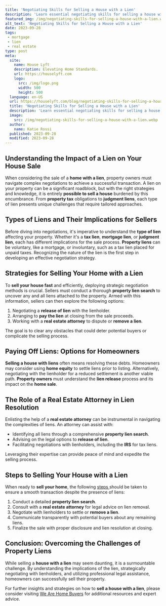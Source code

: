 ```yaml
---
title: 'Negotiating Skills for Selling a House with a Lien'
description: 'Learn essential negotiating skills for selling a house with a lien. Discover effective strategies to overcome obstacles and maximize your profits. Curious?'
featured_img: /img/negotiating-skills-for-selling-a-house-with-a-lien.webp
alt_text: 'Negotiating Skills for Selling a House with a Lien'
date: 2023-09-28
tags:
 - mortgage
 - lien
 - real estate
type: post
meta:
  site:
    name: House Lyft
    description: Elevating Home Standards.
    url: https://houselyft.com
    logo:
      src: /img/logo.png
      width: 500
      height: 500
  language: en-US
  url: https://houselyft.com/blog/negotiating-skills-for-selling-a-house-with-a-lien
  title: 'Negotiating Skills for Selling a House with a Lien'
  description: 'Learn essential negotiating skills for selling a house with a lien. Discover effective strategies to overcome obstacles and maximize your profits. Curious?'
  image:
    src: /img/negotiating-skills-for-selling-a-house-with-a-lien.webp
  author:
    name: Katie Rossi
  published: 2023-09-28
  modified: 2023-09-28
---
```



## Understanding the Impact of a Lien on Your House Sale

When considering the sale of a **home with a lien**, property owners must navigate complex negotiations to achieve a successful transaction. A lien on your property can be a significant roadblock, but with the right strategies and knowledge, it is entirely **possible to sell a house** burdened by this encumbrance. From **property tax** obligations to **judgment liens**, each type of lien presents unique challenges that require tailored approaches.

## Types of Liens and Their Implications for Sellers

Before diving into negotiations, it's imperative to understand the **type of lien** affecting your property. Whether it's a **tax lien**, **mortgage lien**, or **judgment lien**, each has different implications for the sale process. **Property liens** can be voluntary, like a mortgage, or involuntary, such as a tax lien placed for unpaid taxes. Recognizing the nature of the lien is the first step in developing an effective negotiation strategy.

## Strategies for Selling Your Home with a Lien

To **sell your house fast** and efficiently, deploying strategic negotiation methods is crucial. Sellers must conduct a thorough **property lien search** to uncover any and all liens attached to the property. Armed with this information, sellers can then explore the following options:

1. Negotiating a **release of lien** with the lienholder.
2. Arranging to **pay the lien** at closing from the sale proceeds.
3. Working with a **real estate attorney** to dispute or **remove a lien**.

The goal is to clear any obstacles that could deter potential buyers or complicate the selling process.

## Paying Off Liens: Options for Homeowners

**Selling a house with liens** often means resolving these debts. Homeowners may consider using **home equity** to settle liens prior to listing. Alternatively, negotiating with the lienholder for a reduced settlement is another viable path. **Property owners** must understand the **lien release** process and its impact on the **home sale**.

## The Role of a Real Estate Attorney in Lien Resolution

Enlisting the help of a **real estate attorney** can be instrumental in navigating the complexities of liens. An attorney can assist with:
  - Identifying all liens through a comprehensive **property lien search**.
  - Advising on the legal options to **release of lien**.
  - Facilitating negotiations with lienholders, including the **IRS** for tax liens.

Leveraging their expertise can provide peace of mind and expedite the selling process.

## Steps to Selling Your House with a Lien

When ready to **sell your home**, the following [steps  ](https://houselyft.com/blog/innovative-solutions-for-complex-lien-scenarios)should be taken to ensure a smooth transaction despite the presence of liens:

1. Conduct a detailed **property lien search**.
2. Consult with a **real estate attorney** for legal advice on lien removal.
3. Negotiate with lienholders to settle or **remove a lien**.
4. Communicate transparently with potential buyers about any remaining liens.
5. Finalize the sale with proper disclosure and lien resolution at closing.

## Conclusion: Overcoming the Challenges of Property Liens

While selling a **house with a lien** may seem daunting, it is a surmountable challenge. By understanding the implications of the lien, strategically negotiating with lienholders, and utilizing professional legal assistance, homeowners can successfully sell their property. 

For further insights and strategies on how to **sell a house with a lien**, please consider visiting [We Are Home Buyers](https://www.wearehomebuyers.com/blog/sell-a-house-with-a-lien/) for additional resources and expert advice.
